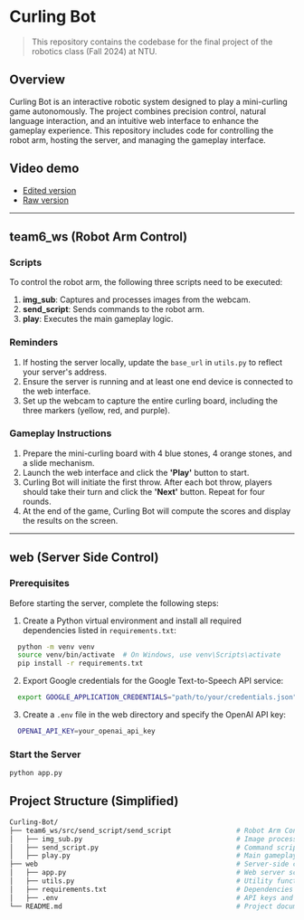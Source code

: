 # Curling Bot

> This repository contains the codebase for the final project of the robotics class (Fall 2024) at NTU.

## Overview
Curling Bot is an interactive robotic system designed to play a mini-curling game autonomously. The project combines precision control, natural language interaction, and an intuitive web interface to enhance the gameplay experience. This repository includes code for controlling the robot arm, hosting the server, and managing the gameplay interface.

## Video demo
- [Edited version](https://www.youtube.com/watch?v=e4TDfHIM7H0)
- [Raw version](https://youtu.be/Sn7jdsyYV_o)

---

## team6_ws (Robot Arm Control)

### Scripts
To control the robot arm, the following three scripts need to be executed:
1. **img_sub**: Captures and processes images from the webcam.
2. **send_script**: Sends commands to the robot arm.
3. **play**: Executes the main gameplay logic.

### Reminders
1. If hosting the server locally, update the `base_url` in `utils.py` to reflect your server's address.
2. Ensure the server is running and at least one end device is connected to the web interface.
3. Set up the webcam to capture the entire curling board, including the three markers (yellow, red, and purple).

### Gameplay Instructions
1. Prepare the mini-curling board with 4 blue stones, 4 orange stones, and a slide mechanism.
2. Launch the web interface and click the **'Play'** button to start.
3. Curling Bot will initiate the first throw. After each bot throw, players should take their turn and click the **'Next'** button. Repeat for four rounds.
4. At the end of the game, Curling Bot will compute the scores and display the results on the screen.

---

## web (Server Side Control)

### Prerequisites
Before starting the server, complete the following steps:
1. Create a Python virtual environment and install all required dependencies listed in `requirements.txt`:
```bash
  python -m venv venv
  source venv/bin/activate  # On Windows, use venv\Scripts\activate
  pip install -r requirements.txt
```

2. Export Google credentials for the Google Text-to-Speech API service:
```bash
  export GOOGLE_APPLICATION_CREDENTIALS="path/to/your/credentials.json"
```

3. Create a `.env` file in the web directory and specify the OpenAI API key:
```bash
  OPENAI_API_KEY=your_openai_api_key
```

### Start the Server
```bash
python app.py
```

## Project Structure (Simplified)
```bash
Curling-Bot/
├── team6_ws/src/send_script/send_script                # Robot Arm Control Code
│   ├── img_sub.py                                      # Image processing script
│   ├── send_script.py                                  # Command script for robot arm
│   ├── play.py                                         # Main gameplay logic
├── web                                                 # Server-side code
│   ├── app.py                                          # Web server script
│   ├── utils.py                                        # Utility functions
│   ├── requirements.txt                                # Dependencies
│   ├── .env                                            # API keys and configurations (not included)
└── README.md                                           # Project documentation
```
